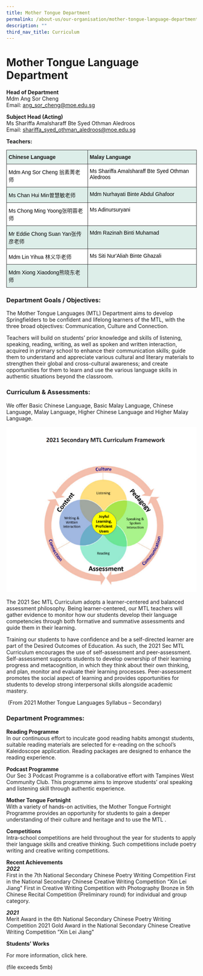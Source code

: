 ```yaml
---
title: Mother Tongue Department
permalink: /about-us/our-organisation/mother-tongue-language-department/
description: ""
third_nav_title: Curriculum
---
```

# **Mother Tongue Language Department**

**Head of Department**    
Mdm Ang Sor Cheng  
Email: [ang_sor_cheng@moe.edu.sg](mailto:ang_sor_cheng@moe.edu.sg)

**Subject Head (Acting)**    
Ms Shariffa Amalsharaff Bte Syed Othman Aledroos
<br>Email: [shariffa_syed_othman_aledroos@moe.edu.sg](mailto:shariffa_syed_othman_aledroos@moe.edu.sg)


**Teachers:**
<table style="border-collapse:collapse;border-spacing:0" class="tg"><thead><tr><th style="background-color:#DDEEE9;border-color:#343434;border-style:solid;border-width:1px;font-family:Arial, sans-serif;font-size:14px;font-weight:bold;overflow:hidden;padding:10px 5px;text-align:left;vertical-align:top;word-break:normal">Chinese Language</th><th style="background-color:#DDEEE9;border-color:#343434;border-style:solid;border-width:1px;font-family:Arial, sans-serif;font-size:14px;font-weight:bold;overflow:hidden;padding:10px 5px;text-align:left;vertical-align:top;word-break:normal">Malay Language</th></tr></thead><tbody><tr><td style="background-color:#ffffff;border-color:#343434;border-style:solid;border-width:1px;font-family:Arial, sans-serif;font-size:14px;overflow:hidden;padding:10px 5px;text-align:left;vertical-align:top;word-break:normal"><span style="font-weight:normal;color:#000">Mdm Ang Sor Cheng </span> <span style="background-color:white">翁素菁老师</span></td><td style="background-color:#ffffff;border-color:#343434;border-style:solid;border-width:1px;font-family:Arial, sans-serif;font-size:14px;overflow:hidden;padding:10px 5px;text-align:left;vertical-align:top;word-break:normal"><span style="font-weight:normal;color:#000">Ms Shariffa Amalsharaff Bte Syed Othman Aledroos</span></td></tr><tr><td style="background-color:#DDEEE9;border-color:#343434;border-style:solid;border-width:1px;font-family:Arial, sans-serif;font-size:14px;overflow:hidden;padding:10px 5px;text-align:left;vertical-align:top;word-break:normal"><span style="font-weight:normal;color:#000">Ms Chan Hui Min</span>曽慧敏老师</td><td style="background-color:#DDEEE9;border-color:#343434;border-style:solid;border-width:1px;font-family:Arial, sans-serif;font-size:14px;overflow:hidden;padding:10px 5px;text-align:left;vertical-align:top;word-break:normal"><span style="font-weight:normal;color:#000">Mdm Nurhayati Binte Abdul Ghafoor</span></td></tr><tr><td style="background-color:#ffffff;border-color:#343434;border-style:solid;border-width:1px;font-family:Arial, sans-serif;font-size:14px;overflow:hidden;padding:10px 5px;text-align:left;vertical-align:top;word-break:normal"><span style="font-weight:normal;color:#000">Ms Chong Ming Yoong</span><span style="background-color:white">张明蓉老师</span></td><td style="background-color:#ffffff;border-color:#343434;border-style:solid;border-width:1px;font-family:Arial, sans-serif;font-size:14px;overflow:hidden;padding:10px 5px;text-align:left;vertical-align:top;word-break:normal"><span style="font-weight:normal;color:#000">Ms Adinursuryani</span></td></tr><tr><td style="background-color:#DDEEE9;border-color:#343434;border-style:solid;border-width:1px;font-family:Arial, sans-serif;font-size:14px;overflow:hidden;padding:10px 5px;text-align:left;vertical-align:top;word-break:normal"><span style="font-weight:normal;color:#000">Mr Eddie Chong Suan Yan</span>张传彦老师</td><td style="background-color:#DDEEE9;border-color:#343434;border-style:solid;border-width:1px;font-family:Arial, sans-serif;font-size:14px;overflow:hidden;padding:10px 5px;text-align:left;vertical-align:top;word-break:normal"><span style="font-weight:normal;color:#000">Mdm Razinah Binti Muhamad</span></td></tr><tr><td style="background-color:#ffffff;border-color:#343434;border-style:solid;border-width:1px;font-family:Arial, sans-serif;font-size:14px;overflow:hidden;padding:10px 5px;text-align:left;vertical-align:top;word-break:normal"><span style="font-weight:normal;color:#000">Mdm Lin Yihua</span> <span style="background-color:white">林义华老师</span></td><td style="background-color:#ffffff;border-color:#343434;border-style:solid;border-width:1px;font-family:Arial, sans-serif;font-size:14px;overflow:hidden;padding:10px 5px;text-align:left;vertical-align:top;word-break:normal"><span style="font-weight:normal;color:#000">Ms Siti Nur'Aliah Binte Ghazali</span></td></tr><tr><td style="background-color:#DDEEE9;border-color:#343434;border-style:solid;border-width:1px;font-family:Arial, sans-serif;font-size:14px;overflow:hidden;padding:10px 5px;text-align:left;vertical-align:top;word-break:normal"><span style="font-weight:normal;color:#000">Mdm Xiong Xiaodong</span>熊晓东老师</td><td style="background-color:#DDEEE9;border-color:#343434;border-style:solid;border-width:1px;font-family:Arial, sans-serif;font-size:14px;overflow:hidden;padding:10px 5px;text-align:left;vertical-align:top;word-break:normal"><span style="font-weight:normal;color:#000"></span></td></tr></tbody></table>

### Department Goals / Objectives:

The Mother Tongue Languages (MTL) Department aims to develop Springfielders to be confident and lifelong learners of the MTL, with the three broad objectives: Communication, Culture and Connection.

Teachers will build on students’ prior knowledge and skills of listening, speaking, reading, writing, as well as spoken and written interaction, acquired in primary school to enhance their communication skills; guide them to understand and appreciate various cultural and literary materials to strengthen their global and cross-cultural awareness; and create opportunities for them to learn and use the various language skills in authentic situations beyond the classroom.

### Curriculum & Assessments:

We offer Basic Chinese Language, Basic Malay Language, Chinese Language, Malay Language, Higher Chinese Language and Higher Malay Language.

![](/images/Framework.png)

The 2021 Sec MTL Curriculum adopts a learner-centered and balanced assessment philosophy. Being learner-centered, our MTL teachers will gather evidence to monitor how our students develop their language competencies through both formative and summative assessments and guide them in their learning. 

Training our students to have confidence and be a self-directed learner are part of the Desired Outcomes of Education. As such, the 2021 Sec MTL Curriculum encourages the use of self-assessment and peer-assessment. Self-assessment supports students to develop ownership of their learning progress and metacognition, in which they think about their own thinking, and plan, monitor and evaluate their learning processes. Peer-assessment promotes the social aspect of learning and provides opportunities for students to develop strong interpersonal skills alongside academic mastery. 

 (From 2021 Mother Tongue Languages Syllabus – Secondary)
 
###  Department Programmes:

**Reading Programme**  
In our continuous effort to inculcate good reading habits amongst students, suitable reading materials are selected for e-reading on the school’s Kaleidoscope application.  Reading packages are designed to enhance the reading experience.    

**Podcast Programme**    
Our Sec 3 Podcast Programme is a collaborative effort with Tampines West Community Club. This programme aims to improve students’ oral speaking and listening skill through authentic experience.

**Mother Tongue Fortnight**    
With a variety of hands-on activities, the Mother Tongue Fortnight Programme provides an opportunity for students to gain a deeper understanding of their culture and heritage and to use the MTL .

**Competitions**    
Intra-school competitions are held throughout the year for students to apply their language skills and creative thinking. Such competitions include poetry writing and creative writing competitions. 

**Recent Achievements**   
***2022***
<br>First in the 7th National Secondary Chinese Poetry Writing Competition
First in the National Secondary Chinese Creative Writing Competition “Xin Lei Jiang"
First in Creative Writing Competition with Photography
Bronze in 5th Chinese Recital Competition (Preliminary round) for individual and group category.

***2021***
<br>Merit Award in the 6th National Secondary Chinese Poetry Writing Competition 2021 Gold Award in the National Secondary Chinese Creative Writing Competition “Xin Lei Jiang"

**Students’ Works**


For more information, click here.

(file exceeds 5mb)